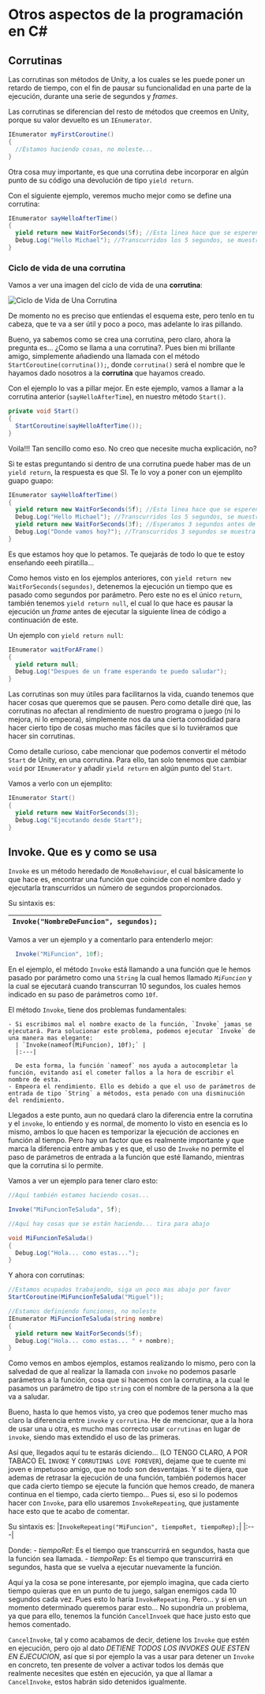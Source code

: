# Otros aspectos de la programación en C#

  ## Corrutinas
  
  Las corrutinas son métodos de Unity, a los cuales se les puede poner un retardo de tiempo, con el fin de pausar su funcionalidad en una parte de la ejecución, durante una serie de segundos y *frames*.
  
  Las corrutinas se diferencian del resto de métodos que creemos en Unity, porque su valor devuelto es un `IEnumerator`.
  
  ```c#
  IEnumerator myFirstCoroutine()
  {
    //Estamos haciendo cosas, no moleste...
  }
  ```
  
  Otra cosa muy importante, es que una corrutina debe incorporar en algún punto de su código una devolución de tipo `yield return`.
  
  Con el siguiente ejemplo, veremos mucho mejor como se define una corrutina:
  
  ```c#
  IEnumerator sayHelloAfterTime()
  {
    yield return new WaitForSeconds(5f); //Esta linea hace que se esperen 5 segundos antes de mostrar el mensaje
    Debug.Log("Hello Michael"); //Transcurridos los 5 segundos, se muestra el siguiente mensaje
  }
  ```
  

   ### Ciclo de vida de una corrutina
   Vamos a ver una imagen del ciclo de vida de una **corrutina**:
    
   ![Ciclo de Vida de Una Corrutina](https://i.ytimg.com/vi/n_sr1CtYi6I/maxresdefault.jpg)
  
  De momento no es preciso que entiendas el esquema este, pero tenlo en tu cabeza, que te va a ser útil y poco a poco, mas adelante lo iras pillando.
  
  Bueno, ya sabemos como se crea una corrutina, pero claro, ahora la pregunta es... ¿Como se llama a una corrutina?. Pues bien mi brillante amigo, simplemente añadiendo una llamada con el método `StartCoroutine(corrutina());`, donde `corrutina()` será el nombre que le hayamos dado nosotros a la **corrutina** que hayamos creado.
  
  Con el ejemplo lo vas a pillar mejor. En este ejemplo, vamos a llamar a la corrutina anterior (`sayHelloAfterTime`), en nuestro método `Start()`.
  
  ```c#
  private void Start()
  {
    StartCoroutine(sayHelloAfterTime());
  }
  ```
  
  Voila!!! Tan sencillo como eso. No creo que necesite mucha explicación, no?
  
  Si te estas preguntando si dentro de una corrutina puede haber mas de un `yield return`, la respuesta es que SI. Te lo voy a poner con un ejemplito guapo guapo:
  
  ```c#
  IEnumerator sayHelloAfterTime()
  {
    yield return new WaitForSeconds(5f); //Esta linea hace que se esperen 5 segundos antes de mostrar el mensaje
    Debug.Log("Hello Michael"); //Transcurridos los 5 segundos, se muestra el siguiente mensaje
    yield return new WaitForSeconds(3f); //Esperamos 3 segundos antes de pasar a la siguiente línea de código
    Debug.Log("Donde vamos hoy?"); //Transcurridos 3 segundos se muestra este mensaje.
  }
  ```
  
  Es que estamos hoy que lo petamos. Te quejarás de todo lo que te estoy enseñando eeeh piratilla...
  
  Como hemos visto en los ejemplos anteriores, con `yield return new WaitForSeconds(segundos)`, detenemos la ejecución un tiempo que es pasado como segundos por parámetro. Pero este no es el único `return`, también tenemos `yield return null`, el cual lo que hace es pausar la ejecución un *frame* antes de ejecutar la siguiente línea de código a continuación de este.
  
  Un ejemplo con `yield return null`:
  
  ```c#
  IEnumerator waitForAFrame()
  {
    yield return null;
    Debug.Log("Despues de un frame esperando te puedo saludar");
  }
  ```
  
  Las corrutinas son muy útiles para facilitarnos la vida, cuando tenemos que hacer cosas que queremos que se pausen. Pero como detalle diré que, las corrutinas no afectan al rendimiento de nuestro programa o juego (ni lo mejora, ni lo empeora), simplemente nos da una cierta comodidad para  hacer cierto tipo de cosas mucho mas fáciles que si lo tuviéramos que hacer sin corrutinas.

  Como detalle curioso, cabe mencionar que podemos convertir el método `Start` de Unity, en una corrutina. Para ello, tan solo tenemos que cambiar `void` por `IEnumerator` y añadir `yield return` en algún punto del `Start`.

  Vamos a verlo con un ejemplito:

  ```c#
  IEnumerator Start()
  {
    yield return new WaitForSeconds(3);
    Debug.Log("Ejecutando desde Start");
  }
  ```

  ## Invoke. Que es y como se usa

  `Invoke` es un método heredado de `MonoBehaviour`, el cual básicamente lo que hace es, encontrar una función que coincide con el nombre dado y ejecutarla transcurridos un número de segundos proporcionados.

  Su sintaxis es:

  | `Invoke("NombreDeFuncion", segundos);` |
  |:---|

  Vamos a ver un ejemplo y a comentarlo para entenderlo mejor:

  ```c#
    Invoke("MiFuncion", 10f);
  ```

  En el ejemplo, el método `Invoke` está llamando a una función que le hemos pasado por parámetro como una `String` la cual hemos llamado *`MiFuncion`* y la cual se ejecutará cuando transcurran 10 segundos, los cuales hemos indicado en su paso de parámetros como `10f`.

  El método `Invoke`, tiene dos problemas fundamentales:
  
    - Si escribimos mal el nombre exacto de la función, `Invoke` jamas se ejecutará. Para solucionar este problema, podemos ejecutar `Invoke` de una manera mas elegante:
      | `Invoke(nameof(MiFuncion), 10f);` |
      |:---|

      De esta forma, la función `nameof` nos ayuda a autocompletar la función, evitando así el cometer fallos a la hora de escribir el nombre de esta.
    - Empeora el rendimiento. Ello es debido a que el uso de parámetros de entrada de tipo `String` a métodos, esta penado con una disminución del rendimiento.

  Llegados a este punto, aun no quedará claro la diferencia entre la corrutina y el `invoke`, lo entiendo y es normal, de momento lo visto en esencia es lo mismo, ambos lo que hacen es temporizar la ejecución de acciones en función al tiempo. Pero hay un factor que es realmente importante y que marca la diferencia entre ambas y es que, el uso de `Invoke` no permite el paso de parámetros de entrada a la función que esté llamando, mientras que la corrutina si lo permite.

  Vamos a ver un ejemplo para tener claro esto:

  ```c#
  //Aquí también estamos haciendo cosas...

  Invoke("MiFuncionTeSaluda", 5f);
  
  //Aquí hay cosas que se están haciendo... tira para abajo

  void MiFuncionTeSaluda()
  {
    Debug.Log("Hola... como estas...");
  }
  ```

  Y ahora con corrutinas:
  ```c#
  //Estamos ocupados trabajando, siga un poco mas abajo por favor
  StartCoroutine(MiFuncionTeSaluda("Miguel"));

  //Estamos definiendo funciones, no moleste
  IEnumerator MiFuncionTeSaluda(string nombre)
  {
    yield return new WaitForSeconds(5f);
    Debug.Log("Hola... como estas... " + nombre);
  }
  ```

  Como vemos en ambos ejemplos, estamos realizando lo mismo, pero con la salvedad de que al realizar la llamada con `invoke` no podemos pasarle parámetros a la función, cosa que si hacemos con la corrutina, a la cual le pasamos un parámetro de tipo `string` con el nombre de la persona a la que va a saludar.

  Bueno, hasta lo que hemos visto, ya creo que podemos tener mucho mas claro la diferencia entre `invoke` y `corrutina`. He de mencionar, que a la hora de usar una u otra, es mucho mas correcto usar `corrutinas` en lugar de `invoke`, siendo mas extendido el uso de las primeras.

  Así que, llegados aquí tu te estarás diciendo... (LO TENGO CLARO, A POR TABACO EL `INVOKE` Y `CORRUTINAS LOVE FOREVER`), dejame que te cuente mi joven e impetuoso amigo, que no todo son desventajas. Y si te dijera, que ademas de retrasar la ejecución de una función, también podemos hacer que cada cierto tiempo se ejecute la función que hemos creado, de manera continua en el tiempo, cada cierto tiempo... Pues si, eso si lo podemos hacer con `Invoke`, para ello usaremos `InvokeRepeating`, que justamente hace esto que te acabo de comentar.

  Su sintaxis es:
  |`InvokeRepeating("MiFuncion", tiempoRet, tiempoRep);`|
  |:---|

  Donde:
    - _tiempoRet_: Es el tiempo que transcurrirá en segundos, hasta que la función sea llamada.
    - _tiempoRep_: Es el tiempo que transcurrirá en segundos, hasta que se vuelva a ejecutar nuevamente la función.

  Aquí ya la cosa se pone interesante, por ejemplo imagina, que cada cierto tiempo quieras que en un punto de tu juego, salgan enemigos cada 10 segundos  cada vez. Pues esto lo haría `InvokeRepeating`. Pero... y si en un momento determinado queremos parar esto... No supondría un problema, ya que para ello, tenemos la función `CancelInvoek` que hace justo esto que hemos comentado.

  `CancelInvoke`, tal y como acabamos de decir, detiene los `Invoke` que estén en ejecución, pero ojo al dato _DETIENE TODOS LOS INVOKES QUE ESTEN EN EJECUCION_, así que si por ejemplo la vas a usar para detener un `Invoke` en concreto, ten presente de volver a activar todos los demás que realmente necesites que estén en ejecución, ya que al llamar a `CancelInvoke`, estos habrán sido detenidos igualmente.


  